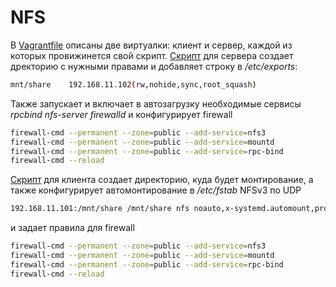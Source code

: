 # NFS
В [Vagrantfile](Vagrantfile) описаны две виртуалки: клиент и сервер, каждой из которых провижинется свой скрипт.
[Скрипт](server.sh) для сервера создает дректорию с нужными правами и добавляет строку в */etc/exports*:
```bash
mnt/share    192.168.11.102(rw,nohide,sync,root_squash)
```
Также запускает и включает в автозагрузку необходимые сервисы *rpcbind nfs-server firewalld* и конфигурирует firewall
```bash
firewall-cmd --permanent --zone=public --add-service=nfs3
firewall-cmd --permanent --zone=public --add-service=mountd
firewall-cmd --permanent --zone=public --add-service=rpc-bind
firewall-cmd --reload
``` 

[Скрипт](client.sh) для клиента создает директорию, куда будет монтирование, а также конфигурирует автомонтирование в */etc/fstab* NFSv3 по UDP
```bash
192.168.11.101:/mnt/share /mnt/share nfs noauto,x-systemd.automount,proto=udp,nfsvers=3 0 0
```
и задает правила для firewall
```bash
firewall-cmd --permanent --zone=public --add-service=nfs3
firewall-cmd --permanent --zone=public --add-service=mountd
firewall-cmd --permanent --zone=public --add-service=rpc-bind
firewall-cmd --reload
```

